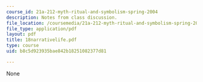 ```yaml
---
course_id: 21a-212-myth-ritual-and-symbolism-spring-2004
description: Notes from class discussion.
file_location: /coursemedia/21a-212-myth-ritual-and-symbolism-spring-2004/b8c5d923935bae842b18251082377d81_18narrativelife.pdf
file_type: application/pdf
layout: pdf
title: 18narrativelife.pdf
type: course
uid: b8c5d923935bae842b18251082377d81

---
```

None